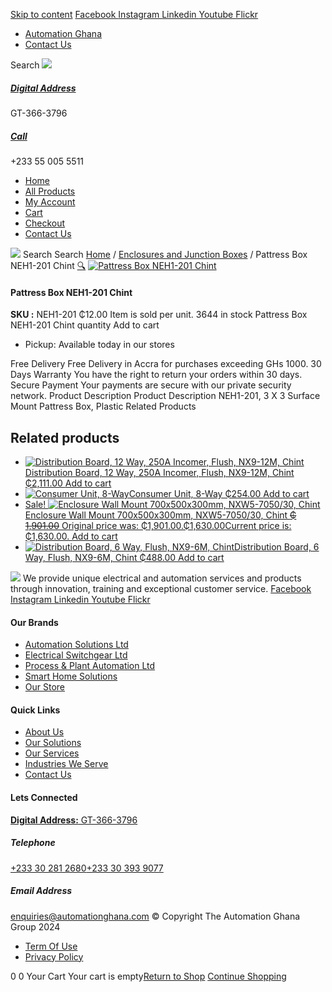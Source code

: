 [Skip to content](https://store.automationghana.com/product/pattress-box-neh1-201-chint/#content)
[ Facebook ](https://www.facebook.com/automationgh/) [ Instagram ](https://www.instagram.com/automationgh/) [ Linkedin ](https://www.linkedin.com/company/the-automation-ghana-limited/) [ Youtube ](https://www.youtube.com/channel/UCurrRDUSm5oIW39VXjn1u0w) [ Flickr ](https://www.flickr.com/photos/181794037@N07/)
  * [ Automation Ghana ](https://automationghana.com)
  * [ Contact Us ](https://store.automationghana.com/contact/)


Search
[ ![](https://store.automationghana.com/wp-content/uploads/2024/04/Website-TAGG-Logo-BLUE.png) ](https://store.automationghana.com/)
[ ](https://maps.app.goo.gl/m4xeaagWCNbLk4jM6)
#####  [ Digital Address ](https://maps.app.goo.gl/m4xeaagWCNbLk4jM6)
GT-366-3796 
[ ](tel:+233550055511)
#####  [ Call ](tel:+233550055511)
+233 55 005 5511 
  * [Home](https://store.automationghana.com/)
  * [All Products](https://store.automationghana.com/shop/)
  * [My Account](https://store.automationghana.com/my-account/)
  * [Cart](https://store.automationghana.com/cart/)
  * [Checkout](https://store.automationghana.com/checkout/)
  * [Contact Us](https://store.automationghana.com/contact/)


[![](https://store.automationghana.com/wp-content/uploads/2024/04/AutomationGhana_logo_white.png)](https://store.automationghana.com)
Search
Search
[Home](https://store.automationghana.com) / [Enclosures and Junction Boxes](https://store.automationghana.com/product-category/enclosures-and-junction-boxes/) / Pattress Box NEH1-201 Chint
[🔍](https://store.automationghana.com/product/pattress-box-neh1-201-chint/)
[![Pattress Box NEH1-201 Chint](https://store.automationghana.com/wp-content/uploads/2020/04/3x3-patress-surface-600x600.jpg)](https://store.automationghana.com/wp-content/uploads/2020/04/3x3-patress-surface.jpg)
####  Pattress Box NEH1-201 Chint 
**SKU :** NEH1-201 
₵12.00
Item is sold per unit.
3644 in stock
Pattress Box NEH1-201 Chint quantity
Add to cart
  * Pickup: Available today in our stores


Free Delivery 
Free Delivery in Accra for purchases exceeding GHs 1000. 
30 Days Warranty 
You have the right to return your orders within 30 days. 
Secure Payment 
Your payments are secure with our private security network. 
Product Description
Product Description
NEH1-201, 3 X 3 Surface Mount Pattress Box, Plastic 
Related Products 
## Related products
  * [![Distribution Board, 12 Way, 250A Incomer, Flush, NX9-12M, Chint](https://store.automationghana.com/wp-content/uploads/2020/04/NX9-8-Surface-Chint.jpg)Distribution Board, 12 Way, 250A Incomer, Flush, NX9-12M, Chint ₵2,111.00 ](https://store.automationghana.com/product/dist-board-nx9-12m-flush-nm8-250-chint/)
[Add to cart](https://store.automationghana.com/product/pattress-box-neh1-201-chint/?add-to-cart=1700)
  * [![Consumer Unit, 8-Way](https://store.automationghana.com/wp-content/uploads/2020/04/NX8-8-J-R-300x300.png)Consumer Unit, 8-Way ₵254.00 ](https://store.automationghana.com/product/consumer-unit-nx8-8-r-chint/)
[Add to cart](https://store.automationghana.com/product/pattress-box-neh1-201-chint/?add-to-cart=1646)
  * [ Sale! ![Enclosure Wall Mount 700x500x300mm, NXW5-7050/30, Chint](https://store.automationghana.com/wp-content/uploads/2020/04/NXW5-ENCLOSURES-300x300.png)Enclosure Wall Mount 700x500x300mm, NXW5-7050/30, Chint ~~₵ 1,901.00~~ Original price was: ₵1,901.00.₵1,630.00Current price is: ₵1,630.00. ](https://store.automationghana.com/product/enclosure-nxw5-7050-30-chint/)
[Add to cart](https://store.automationghana.com/product/pattress-box-neh1-201-chint/?add-to-cart=1567)
  * [![Distribution Board, 6 Way, Flush, NX9-6M, Chint](https://store.automationghana.com/wp-content/uploads/2019/11/CONSUMER-UNITS-4-e1586086541786-300x300.jpg)Distribution Board, 6 Way, Flush, NX9-6M, Chint ₵488.00 ](https://store.automationghana.com/product/distribution-board-nx9-6m-flush-chint/)
[Add to cart](https://store.automationghana.com/product/pattress-box-neh1-201-chint/?add-to-cart=1505)


![](https://store.automationghana.com/wp-content/uploads/2024/04/AutomationGhana_logo_white.png)
We provide unique electrical and automation services and products through innovation, training and exceptional customer service.
[ Facebook ](https://www.facebook.com/automationgh/) [ Instagram ](https://www.instagram.com/automationgh/) [ Linkedin ](https://www.linkedin.com/company/the-automation-ghana-limited/) [ Youtube ](https://www.youtube.com/channel/UCurrRDUSm5oIW39VXjn1u0w) [ Flickr ](https://www.flickr.com/photos/181794037@N07/)
#### Our Brands
  * [ Automation Solutions Ltd ](https://store.automationghana.com/product/pattress-box-neh1-201-chint/)
  * [ Electrical Switchgear Ltd ](https://store.automationghana.com/product/pattress-box-neh1-201-chint/)
  * [ Process & Plant Automation Ltd ](https://store.automationghana.com/product/pattress-box-neh1-201-chint/)
  * [ Smart Home Solutions ](https://store.automationghana.com/product/pattress-box-neh1-201-chint/)
  * [ Our Store ](https://store.automationghana.com/product/pattress-box-neh1-201-chint/)


#### Quick Links
  * [ About Us ](https://store.automationghana.com/product/pattress-box-neh1-201-chint/)
  * [ Our Solutions ](https://store.automationghana.com/product/pattress-box-neh1-201-chint/)
  * [ Our Services ](https://store.automationghana.com/product/pattress-box-neh1-201-chint/)
  * [ Industries We Serve ](https://store.automationghana.com/product/pattress-box-neh1-201-chint/)
  * [ Contact Us ](https://store.automationghana.com/product/pattress-box-neh1-201-chint/)


#### Lets Connected
[**Digital Address:** GT-366-3796](https://maps.app.goo.gl/m4xeaagWCNbLk4jM6)
#####  Telephone 
[ +233 30 281 2680](tel:+233302812680)[+233 30 393 9077](https://store.automationghana.com/product/pattress-box-neh1-201-chint/+233303939077)
#####  Email Address 
enquiries@automationghana.com 
© Copyright The Automation Ghana Group 2024
  * [ Term Of Use ](https://store.automationghana.com/product/pattress-box-neh1-201-chint/)
  * [ Privacy Policy ](https://store.automationghana.com/product/pattress-box-neh1-201-chint/)


0
0
Your Cart
Your cart is empty[Return to Shop](https://store.automationghana.com/shop/)
[Continue Shopping](https://store.automationghana.com/product/pattress-box-neh1-201-chint/)
